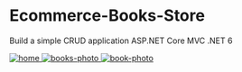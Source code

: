 
<h1 align="left">
  Ecommerce-Books-Store
</h1>

Build a simple CRUD application ASP.NET Core  MVC  .NET 6


 
<a href="https://github.com/itsyst/ecommerce-books-store">
 <img src="https://i.ibb.co/jvS7Rk9/home.png" alt="home" border="0">
 <img src="https://i.ibb.co/RPtq7hw/books-photo.png" alt="books-photo" border="0"> 
 <img src="https://i.ibb.co/DDMhzbw/book-photo.png" alt="book-photo" border="0"> 
</a>

 

  

